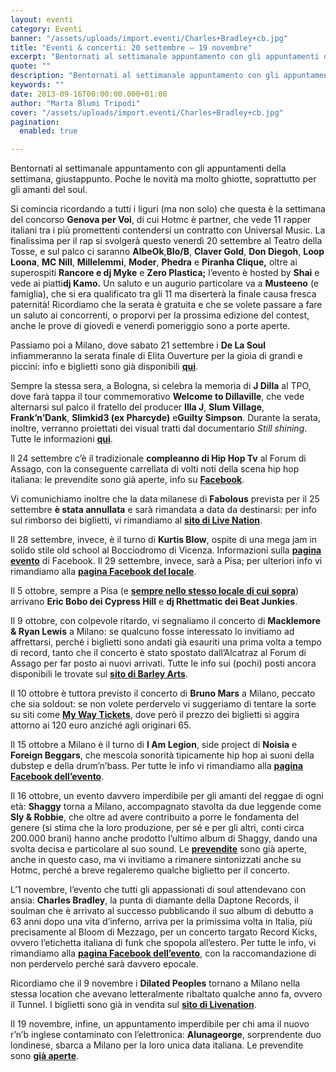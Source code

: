 ```yaml
---
layout: eventi
category: Eventi
banner: "/assets/uploads/import.eventi/Charles+Bradley+cb.jpg"
title: "Eventi & concerti: 20 settembre – 19 novembre"
excerpt: "Bentornati al settimanale appuntamento con gli appuntamenti della settimana, giustappunto. Poche le novità ma molto ghiotte, soprattutto per gli amanti del soul. Si comincia ricordando a tutti i liguri (ma non solo) che questa è la settimana del concorso Genova per Voi, di cui Hotmc è partner, che vede 11 rapper italiani tra i più [&hellip"
quote: ""
description: "Bentornati al settimanale appuntamento con gli appuntamenti della settimana, giustappunto. Poche le novità ma molto ghiotte, soprattutto per gli amanti del soul. Si comincia ricordando a tutti i liguri (ma non solo) che questa è la settimana del concorso Genova per Voi, di cui Hotmc è partner, che vede 11 rapper italiani tra i più [&hellip"
keywords: ""
date: 2013-09-16T00:00:00.000+01:00
author: "Marta Blumi Tripodi"
cover: "/assets/uploads/import.eventi/Charles+Bradley+cb.jpg"
pagination:
  enabled: true

---
```


Bentornati al settimanale appuntamento con gli appuntamenti della settimana, giustappunto. Poche le novità ma molto ghiotte, soprattutto per gli amanti del soul.

Si comincia ricordando a tutti i liguri (ma non solo) che questa è la settimana del concorso **Genova per Voi**, di cui Hotmc è partner, che vede 11 rapper italiani tra i più promettenti contendersi un contratto con Universal Music. La finalissima per il rap si svolgerà questo venerdì 20 settembre al Teatro della Tosse, e sul palco ci saranno **AlbeOk**,**Blo/B**, **Claver Gold**, **Don Diegoh**, **Loop Loona**, **MC Nill**, **Millelemmi**, **Moder**, **Phedra** e **Piranha Clique,** oltre ai superospiti **Rancore e dj Myke** e **Zero Plastica;** l’evento è hosted by **Shai** e vede ai piatti**dj Kamo.** Un saluto e un augurio particolare va a **Musteeno** (e famiglia), che si era qualificato tra gli 11 ma diserterà la finale causa fresca paternità! Ricordiamo che la serata è gratuita e che se volete passare a fare un saluto ai concorrenti, o proporvi per la prossima edizione del contest, anche le prove di giovedì e venerdì pomeriggio sono a porte aperte.

Passiamo poi a Milano, dove sabato 21 settembre i **De La Soul** infiammeranno la serata finale di Elita Ouverture per la gioia di grandi e piccini: info e biglietti sono già disponibili [**qui**](https://www.mioticket.it/elita/Default.asp "https://www.mioticket.it/elita/Default.asp").

Sempre la stessa sera, a Bologna, si celebra la memoria di **J Dilla** al TPO, dove farà tappa il tour commemorativo **Welcome to Dillaville**, che vede alternarsi sul palco il fratello del producer **Illa J**, **Slum Village**, **Frank’n’Dank**, **Slimkid3 (ex Pharcyde)** e**Guilty Simpson**. Durante la serata, inoltre, verranno proiettati dei visual tratti dal documentario _Still shining_. Tutte le informazioni [**qui**](https://www.facebook.com/events/165401886979365/ "https://www.facebook.com/events/165401886979365/").

Il 24 settembre c’è il tradizionale **compleanno di Hip Hop Tv** al Forum di Assago, con la conseguente carrellata di volti noti della scena hip hop italiana: le prevendite sono già aperte, info su [**Facebook**](https://www.facebook.com/hiphoptvitaly "https://www.facebook.com/hiphoptvitaly").

Vi comunichiamo inoltre che la data milanese di **Fabolous** prevista per il 25 settembre **è stata annullata** e sarà rimandata a data da destinarsi: per info sul rimborso dei biglietti, vi rimandiamo al [**sito di Live Nation**](https://www.livenation.it/ "http://www.livenation.it/").

Il 28 settembre, invece, è il turno di **Kurtis Blow**, ospite di una mega jam in solido stile old school al Bocciodromo di Vicenza. Informazioni sulla [**pagina evento**](https://www.facebook.com/events/555206057874134/?ref=22 "https://www.facebook.com/events/555206057874134/?ref=22") di Facebook. Il 29 settembre, invece, sarà a Pisa; per ulteriori info vi rimandiamo alla [**pagina Facebook del locale**](https://www.facebook.com/ReverseSoundCafe?fref=ts "https://www.facebook.com/ReverseSoundCafe?fref=ts").

Il 5 ottobre, sempre a Pisa (e [**sempre nello stesso locale di cui sopra**](https://www.facebook.com/ReverseSoundCafe?fref=ts "https://www.facebook.com/ReverseSoundCafe?fref=ts")) arrivano **Eric Bobo dei Cypress Hill** e **dj Rhettmatic dei Beat Junkies**.

Il 9 ottobre, con colpevole ritardo, vi segnaliamo il concerto di **Macklemore & Ryan Lewis** a Milano: se qualcuno fosse interessato lo invitiamo ad affrettarsi, perché i biglietti sono andati già esauriti una prima volta a tempo di record, tanto che il concerto è stato spostato dall’Alcatraz al Forum di Assago per far posto ai nuovi arrivati. Tutte le info sui (pochi) posti ancora disponibili le trovate sul [**sito di Barley Arts**](http://www.barleyarts.com/Concerti/1/3/8410/macklemore-and-ryan-lewis-milano "http://www.barleyarts.com/Concerti/1/3/8410/macklemore-and-ryan-lewis-milano").

Il 10 ottobre è tuttora previsto il concerto di **Bruno Mars** a Milano, peccato che sia soldout: se non volete perdervelo vi suggeriamo di tentare la sorte su siti come [**My Way Tickets**](http://www.mywayticket.it/buy/10511/bruno-mars/mediolanum-forum-assago/bruno-mars "http://www.mywayticket.it/buy/10511/bruno-mars/mediolanum-forum-assago/bruno-mars"), dove però il prezzo dei biglietti si aggira attorno ai 120 euro anziché agli originari 65.

Il 15 ottobre a Milano è il turno di **I Am Legion**, side project di **Noisia** e **Foreign Beggars**, che mescola sonorità tipicamente hip hop ai suoni della dubstep e della drum’n’bass. Per tutte le info vi rimandiamo alla [**pagina Facebook dell’evento**](https://www.facebook.com/events/172899772886795/ "https://www.facebook.com/events/172899772886795/").

Il 16 ottobre, un evento davvero imperdibile per gli amanti del reggae di ogni età: **Shaggy** torna a Milano, accompagnato stavolta da due leggende come **Sly & Robbie**, che oltre ad avere contribuito a porre le fondamenta del genere (si stima che la loro produzione, per sé e per gli altri, conti circa 200.000 brani) hanno anche prodotto l’ultimo album di Shaggy, dando una svolta decisa e particolare al suo sound. Le [**prevendite**](http://www.ticketone.it/shaggy-biglietti.html?affiliate=ITT&doc=artistPages/tickets&fun=artist&action=tickets&kuid=462890 "http://www.ticketone.it/shaggy-biglietti.html?affiliate=ITT&doc=artistPages/tickets&fun=artist&action=tickets&kuid=462890") sono già aperte, anche in questo caso, ma vi invitiamo a rimanere sintonizzati anche su Hotmc, perché a breve regaleremo qualche biglietto per il concerto.

L’1 novembre, l’evento che tutti gli appassionati di soul attendevano con ansia: **Charles Bradley**, la punta di diamante della Daptone Records, il soulman che è arrivato al successo pubblicando il suo album di debutto a 63 anni dopo una vita d’inferno, arriva per la primissima volta in Italia, più precisamente al Bloom di Mezzago, per un concerto targato Record Kicks, ovvero l’etichetta italiana di funk che spopola all’estero. Per tutte le info, vi rimandiamo alla [**pagina Facebook dell’evento**](https://www.facebook.com/events/510858175668926/?fref=ts "https://www.facebook.com/events/510858175668926/?fref=ts"), con la raccomandazione di non perdervelo perché sarà davvero epocale.

Ricordiamo che il 9 novembre i **Dilated Peoples** tornano a Milano nella stessa location che avevano letteralmente ribaltato qualche anno fa, ovvero il Tunnel. I biglietti sono già in vendita sul [**sito di Livenation**](https://www.livenation.it/artist/dilated-peoples-tickets "http://www.livenation.it/artist/dilated-peoples-tickets").

Il 19 novembre, infine, un appuntamento imperdibile per chi ama il nuovo r’n’b inglese contaminato con l’elettronica: **Alunageorge**, sorprendente duo londinese, sbarca a Milano per la loro unica data italiana. Le prevendite sono [**già aperte**](http://www.barleyarts.com/Concerti/1/3/8585/alunageorge-milano "http://www.barleyarts.com/Concerti/1/3/8585/alunageorge-milano").